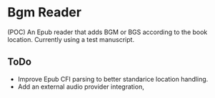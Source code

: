 # Bgm Reader

(POC) An Epub reader that adds BGM or BGS according to the book location. Currently using a test manuscript.

## ToDo

- Improve Epub CFI parsing to better standarice location handling.
- Add an external audio provider integration,

